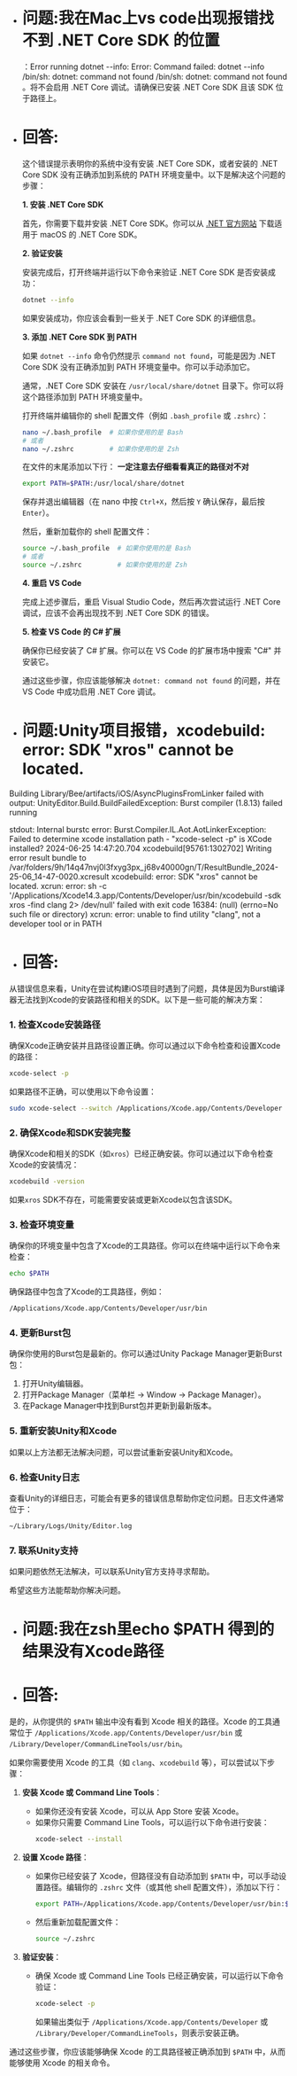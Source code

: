 - # 问题:我在Mac上vs code出现报错找不到 .NET Core SDK 的位置
  ：Error running dotnet --info: Error: Command failed: dotnet --info
  /bin/sh: dotnet: command not found
  /bin/sh: dotnet: command not found 。将不会启用 .NET Core 调试。请确保已安装 .NET Core SDK 且该 SDK 位于路径上。

- # 回答:
  
  这个错误提示表明你的系统中没有安装 .NET Core SDK，或者安装的 .NET Core SDK 没有正确添加到系统的 PATH 环境变量中。以下是解决这个问题的步骤：
  
  **1. 安装 .NET Core SDK**
  
  首先，你需要下载并安装 .NET Core SDK。你可以从 [.NET 官方网站](https://dotnet.microsoft.com/download) 下载适用于 macOS 的 .NET Core SDK。
  
  **2. 验证安装**
  
  安装完成后，打开终端并运行以下命令来验证 .NET Core SDK 是否安装成功：
  
  ```sh
  dotnet --info
  ```
  
  如果安装成功，你应该会看到一些关于 .NET Core SDK 的详细信息。
  
  **3. 添加 .NET Core SDK 到 PATH**
  
  如果 `dotnet --info` 命令仍然提示 `command not found`，可能是因为 .NET Core SDK 没有正确添加到 PATH 环境变量中。你可以手动添加它。
  
  通常，.NET Core SDK 安装在 `/usr/local/share/dotnet` 目录下。你可以将这个路径添加到 PATH 环境变量中。
  
  打开终端并编辑你的 shell 配置文件（例如 `.bash_profile` 或 `.zshrc`）：
  
  ```sh
  nano ~/.bash_profile  # 如果你使用的是 Bash
  # 或者
  nano ~/.zshrc         # 如果你使用的是 Zsh
  ```
  
  在文件的末尾添加以下行：
  **一定注意去仔细看看真正的路径对不对**
  
  ```sh
  export PATH=$PATH:/usr/local/share/dotnet
  ```
  
  保存并退出编辑器（在 nano 中按 `Ctrl+X`，然后按 `Y` 确认保存，最后按 `Enter`）。
  
  然后，重新加载你的 shell 配置文件：
  
  ```sh
  source ~/.bash_profile  # 如果你使用的是 Bash
  # 或者
  source ~/.zshrc         # 如果你使用的是 Zsh
  ```
  
  **4. 重启 VS Code**
  
  完成上述步骤后，重启 Visual Studio Code，然后再次尝试运行 .NET Core 调试，应该不会再出现找不到 .NET Core SDK 的错误。
  
  **5. 检查 VS Code 的 C# 扩展**
  
  确保你已经安装了 C# 扩展。你可以在 VS Code 的扩展市场中搜索 "C#" 并安装它。
  
  通过这些步骤，你应该能够解决 `dotnet: command not found` 的问题，并在 VS Code 中成功启用 .NET Core 调试。
- # 问题:Unity项目报错，xcodebuild: error: SDK "xros" cannot be located.
Building Library/Bee/artifacts/iOS/AsyncPluginsFromLinker failed with output:
UnityEditor.Build.BuildFailedException: Burst compiler (1.8.13) failed running

stdout:
Internal burstc error:
Burst.Compiler.IL.Aot.AotLinkerException: Failed to determine xcode installation path - "xcode-select -p" is XCode installed?  2024-06-25 14:47:20.704 xcodebuild[95761:1302702] Writing error result bundle to /var/folders/9h/14q47nvj0l3fxyg3px_j68v40000gn/T/ResultBundle_2024-25-06_14-47-0020.xcresult
xcodebuild: error: SDK "xros" cannot be located.
xcrun: error: sh -c '/Applications/Xcode14.3.app/Contents/Developer/usr/bin/xcodebuild -sdk xros -find clang 2> /dev/null' failed with exit code 16384: (null) (errno=No such file or directory)
xcrun: error: unable to find utility "clang", not a developer tool or in PATH
- # 回答:
从错误信息来看，Unity在尝试构建iOS项目时遇到了问题，具体是因为Burst编译器无法找到Xcode的安装路径和相关的SDK。以下是一些可能的解决方案：

### 1. 检查Xcode安装路径
确保Xcode正确安装并且路径设置正确。你可以通过以下命令检查和设置Xcode的路径：

```sh
xcode-select -p
```

如果路径不正确，可以使用以下命令设置：

```sh
sudo xcode-select --switch /Applications/Xcode.app/Contents/Developer
```

### 2. 确保Xcode和SDK安装完整
确保Xcode和相关的SDK（如`xros`）已经正确安装。你可以通过以下命令检查Xcode的安装情况：

```sh
xcodebuild -version
```

如果`xros` SDK不存在，可能需要安装或更新Xcode以包含该SDK。

### 3. 检查环境变量
确保你的环境变量中包含了Xcode的工具路径。你可以在终端中运行以下命令来检查：

```sh
echo $PATH
```

确保路径中包含了Xcode的工具路径，例如：

```sh
/Applications/Xcode.app/Contents/Developer/usr/bin
```

### 4. 更新Burst包
确保你使用的Burst包是最新的。你可以通过Unity Package Manager更新Burst包：

1. 打开Unity编辑器。
2. 打开Package Manager（菜单栏 -> Window -> Package Manager）。
3. 在Package Manager中找到Burst包并更新到最新版本。

### 5. 重新安装Unity和Xcode
如果以上方法都无法解决问题，可以尝试重新安装Unity和Xcode。

### 6. 检查Unity日志
查看Unity的详细日志，可能会有更多的错误信息帮助你定位问题。日志文件通常位于：

```sh
~/Library/Logs/Unity/Editor.log
```

### 7. 联系Unity支持
如果问题依然无法解决，可以联系Unity官方支持寻求帮助。

希望这些方法能帮助你解决问题。
- # 问题:我在zsh里echo $PATH 得到的结果没有Xcode路径
- # 回答:
是的，从你提供的 `$PATH` 输出中没有看到 Xcode 相关的路径。Xcode 的工具通常位于 `/Applications/Xcode.app/Contents/Developer/usr/bin` 或 `/Library/Developer/CommandLineTools/usr/bin`。

如果你需要使用 Xcode 的工具（如 `clang`、`xcodebuild` 等），可以尝试以下步骤：

1. **安装 Xcode 或 Command Line Tools**：
   - 如果你还没有安装 Xcode，可以从 App Store 安装 Xcode。
   - 如果你只需要 Command Line Tools，可以运行以下命令进行安装：
     ```sh
     xcode-select --install
     ```

2. **设置 Xcode 路径**：
   - 如果你已经安装了 Xcode，但路径没有自动添加到 `$PATH` 中，可以手动设置路径。编辑你的 `.zshrc` 文件（或其他 shell 配置文件），添加以下行：
     ```sh
     export PATH=/Applications/Xcode.app/Contents/Developer/usr/bin:$PATH
     ```
   - 然后重新加载配置文件：
     ```sh
     source ~/.zshrc
     ```

3. **验证安装**：
   - 确保 Xcode 或 Command Line Tools 已经正确安装，可以运行以下命令验证：
     ```sh
     xcode-select -p
     ```
     如果输出类似于 `/Applications/Xcode.app/Contents/Developer` 或 `/Library/Developer/CommandLineTools`，则表示安装正确。

通过这些步骤，你应该能够确保 Xcode 的工具路径被正确添加到 `$PATH` 中，从而能够使用 Xcode 的相关命令。




